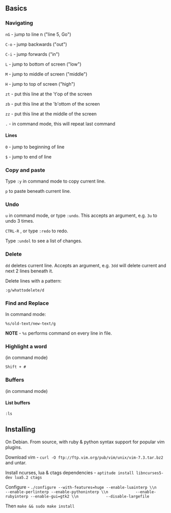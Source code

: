 ## Basics

### Navigating

`nG` - jump to line n ("line 5, Go")

`C-o` - jump backwards ("out")

`C-i` - jump forwards ("in")

`L` - jump to bottom of screen ("low")

`M` - jump to middle of screen ("middle")

`H` - jump to top of screen ("high")

`zt` - put this line at the 't'op of the screen

`zb` - put this line at the 'b'ottom of the screen

`zz` - put this line at the middle of the screen

`.` - in command mode, this will repeat last command

#### Lines

`0` - jump to beginning of line

`$` - jump to end of line

### Copy and paste

Type `:y` in command mode to copy current line.

`p` to paste beneath current line.

### Undo

`u` in command mode, or type `:undo`. This accepts an argument, e.g. `3u` to undo 3 times.

`CTRL-R` , or type `:redo` to redo.

Type `:undol` to see a list of changes.

### Delete

`dd` deletes current line. Accepts an argument, e.g. `3dd` will delete current and next 2 lines beneath it.

Delete lines with a pattern:

`:g/whattodelete/d`

### Find and Replace

In command mode:

`%s/old-text/new-text/g`

__NOTE__ - `%s` performs command on every line in file.

### Highlight a word

(in command mode)

`Shift + #`

### Buffers

(in command mode)

#### List buffers

`:ls`

## Installing

On Debian. From source, with ruby & python syntax support for popular vim plugins.

Download vim - `curl -O ftp://ftp.vim.org/pub/vim/unix/vim-7.3.tar.bz2` and untar.

Install ncurses, lua & ctags dependencies - `aptitude install libncurses5-dev lua5.2 ctags`

Configure - `./configure --with-features=huge --enable-luainterp \\n            --enable-perlinterp --enable-pythoninterp \\n            --enable-rubyinterp --enable-gui=gtk2 \\n            --disable-largefile`

Then `make && sudo make install`
